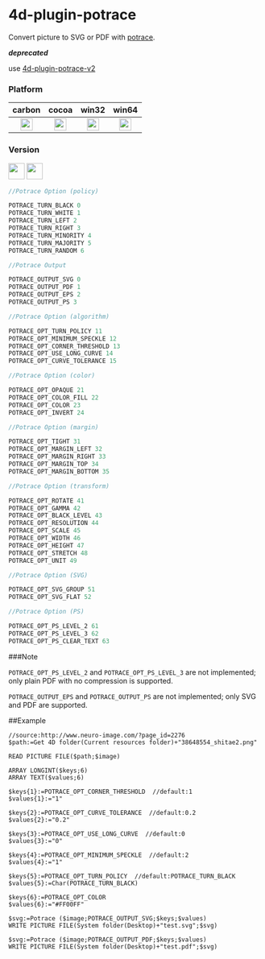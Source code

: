 # 4d-plugin-potrace

Convert picture to SVG or PDF with [potrace](http://potrace.sourceforge.net).

___deprecated___ 

use [4d-plugin-potrace-v2](https://github.com/miyako/4d-plugin-potrace-v2)

### Platform

| carbon | cocoa | win32 | win64 |
|:------:|:-----:|:---------:|:---------:|
|<img src="https://cloud.githubusercontent.com/assets/1725068/22371562/1b091f0a-e4db-11e6-8458-8653954a7cce.png" width="24" height="24" />|<img src="https://cloud.githubusercontent.com/assets/1725068/22371562/1b091f0a-e4db-11e6-8458-8653954a7cce.png" width="24" height="24" />|<img src="https://cloud.githubusercontent.com/assets/1725068/22371562/1b091f0a-e4db-11e6-8458-8653954a7cce.png" width="24" height="24" />|<img src="https://cloud.githubusercontent.com/assets/1725068/22371562/1b091f0a-e4db-11e6-8458-8653954a7cce.png" width="24" height="24" />|

### Version

<img src="https://cloud.githubusercontent.com/assets/1725068/18940649/21945000-8645-11e6-86ed-4a0f800e5a73.png" width="32" height="32" /> <img src="https://cloud.githubusercontent.com/assets/1725068/18940648/2192ddba-8645-11e6-864d-6d5692d55717.png" width="32" height="32" />

```c
//Potrace Option (policy)

POTRACE_TURN_BLACK 0
POTRACE_TURN_WHITE 1
POTRACE_TURN_LEFT 2
POTRACE_TURN_RIGHT 3
POTRACE_TURN_MINORITY 4
POTRACE_TURN_MAJORITY 5
POTRACE_TURN_RANDOM 6

//Potrace Output

POTRACE_OUTPUT_SVG 0
POTRACE_OUTPUT_PDF 1
POTRACE_OUTPUT_EPS 2
POTRACE_OUTPUT_PS 3

//Potrace Option (algorithm)

POTRACE_OPT_TURN_POLICY 11
POTRACE_OPT_MINIMUM_SPECKLE 12
POTRACE_OPT_CORNER_THRESHOLD 13
POTRACE_OPT_USE_LONG_CURVE 14
POTRACE_OPT_CURVE_TOLERANCE 15

//Potrace Option (color)

POTRACE_OPT_OPAQUE 21
POTRACE_OPT_COLOR_FILL 22
POTRACE_OPT_COLOR 23
POTRACE_OPT_INVERT 24

//Potrace Option (margin)

POTRACE_OPT_TIGHT 31
POTRACE_OPT_MARGIN_LEFT 32
POTRACE_OPT_MARGIN_RIGHT 33
POTRACE_OPT_MARGIN_TOP 34
POTRACE_OPT_MARGIN_BOTTOM 35

//Potrace Option (transform)

POTRACE_OPT_ROTATE 41
POTRACE_OPT_GAMMA 42
POTRACE_OPT_BLACK_LEVEL 43
POTRACE_OPT_RESOLUTION 44
POTRACE_OPT_SCALE 45
POTRACE_OPT_WIDTH 46
POTRACE_OPT_HEIGHT 47
POTRACE_OPT_STRETCH 48
POTRACE_OPT_UNIT 49

//Potrace Option (SVG)

POTRACE_OPT_SVG_GROUP 51
POTRACE_OPT_SVG_FLAT 52

//Potrace Option (PS)

POTRACE_OPT_PS_LEVEL_2 61
POTRACE_OPT_PS_LEVEL_3 62
POTRACE_OPT_PS_CLEAR_TEXT 63
```

###Note

``POTRACE_OPT_PS_LEVEL_2`` and ``POTRACE_OPT_PS_LEVEL_3`` are not implemented; only plain PDF with no compression is supported.

``POTRACE_OUTPUT_EPS`` and ``POTRACE_OUTPUT_PS`` are not implemented; only SVG and PDF are supported.

##Example

```
//source:http://www.neuro-image.com/?page_id=2276
$path:=Get 4D folder(Current resources folder)+"38648554_shitae2.png"

READ PICTURE FILE($path;$image)

ARRAY LONGINT($keys;6)
ARRAY TEXT($values;6)

$keys{1}:=POTRACE_OPT_CORNER_THRESHOLD  //default:1
$values{1}:="1"

$keys{2}:=POTRACE_OPT_CURVE_TOLERANCE  //default:0.2
$values{2}:="0.2"

$keys{3}:=POTRACE_OPT_USE_LONG_CURVE  //default:0
$values{3}:="0"

$keys{4}:=POTRACE_OPT_MINIMUM_SPECKLE  //default:2
$values{4}:="1"

$keys{5}:=POTRACE_OPT_TURN_POLICY  //default:POTRACE_TURN_BLACK
$values{5}:=Char(POTRACE_TURN_BLACK)

$keys{6}:=POTRACE_OPT_COLOR
$values{6}:="#FF00FF"

$svg:=Potrace ($image;POTRACE_OUTPUT_SVG;$keys;$values)
WRITE PICTURE FILE(System folder(Desktop)+"test.svg";$svg)

$svg:=Potrace ($image;POTRACE_OUTPUT_PDF;$keys;$values)
WRITE PICTURE FILE(System folder(Desktop)+"test.pdf";$svg)
```
